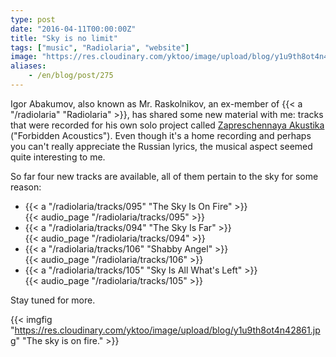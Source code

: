 ```yaml
---
type: post
date: "2016-04-11T00:00:00Z"
title: "Sky is no limit"
tags: ["music", "Radiolaria", "website"]
image: "https://res.cloudinary.com/yktoo/image/upload/blog/y1u9th8ot4n42861.jpg"
aliases:
    - /en/blog/post/275
---
```


Igor Abakumov, also known as Mr. Raskolnikov, an ex-member of {{< a "/radiolaria" "Radiolaria" >}}, has shared some new material with me: tracks that were recorded for his own solo project called [Zapreschennaya Akustika](https://www.realmusic.ru/zapreszennayaakustika/) ("Forbidden Acoustics").  Even though it's a home recording and perhaps you can't really appreciate the Russian lyrics, the musical aspect seemed quite interesting to me.

So far four new tracks are available, all of them pertain to the sky for some reason:

<!--more-->

* {{< a "/radiolaria/tracks/095" "The Sky Is On Fire" >}}<br />
  {{< audio_page "/radiolaria/tracks/095" >}}
* {{< a "/radiolaria/tracks/094" "The Sky Is Far" >}}<br />
  {{< audio_page "/radiolaria/tracks/094" >}}
* {{< a "/radiolaria/tracks/106" "Shabby Angel" >}}<br />
  {{< audio_page "/radiolaria/tracks/106" >}}
* {{< a "/radiolaria/tracks/105" "Sky Is All What's Left" >}}<br />
  {{< audio_page "/radiolaria/tracks/105" >}}

Stay tuned for more.

{{< imgfig "https://res.cloudinary.com/yktoo/image/upload/blog/y1u9th8ot4n42861.jpg" "The sky is on fire." >}}

